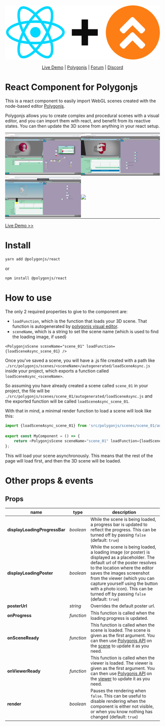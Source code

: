 <p align="center">
<img src="https://github.com/polygonjs/polygonjs-assets/blob/master/tutorials/react/logos.png?raw=true" alt="React + Polygonjs"></img>
</p>

<p align="center">
<a href="https://polygonjs.com/react">Live Demo</a> |
<a href="https://polygonjs.com">Polygonjs</a> |
<a href="https://polygonjs.com/forum">Forum</a> |
<a href="https://polygonjs.com/discord">Discord</a>
</p>

# React Component for Polygonjs

This is a react component to easily import WebGL scenes created with the node-based editor [Polygonjs](https://polygonjs.com).

Polygonjs allows you to create complex and procedural scenes with a visual editor, and you can import them with react, and benefit from its reactive states. You can then update the 3D scene from anything in your react setup.

<table style="margin:0px;padding:0px">
	<tr style="margin:0px;padding:0px">
		<td style="margin:0px;padding:0px"><img src="https://github.com/polygonjs/polygonjs-assets/blob/master/tutorials/react/scene_01.gif?raw=true"></img></td>
		<td style="margin:0px;padding:0px"><img src="https://github.com/polygonjs/polygonjs-assets/blob/master/tutorials/react/scene_02.gif?raw=true"></img></td>
	</tr>
	<tr style="margin:0px;padding:0px">
		<td style="margin:0px;padding:0px"><img src="https://github.com/polygonjs/polygonjs-assets/blob/master/tutorials/react/scene_03.gif?raw=true"></img></td>
		<td style="margin:0px;padding:0px"><img src="https://github.com/polygonjs/polygonjs-assets/blob/master/tutorials/react/react_example.gif?raw=true"></img></td>
	</tr>
</table>

[Live Demo >>](https://polygonjs.com/react)

# Install

```bash
yarn add @polygonjs/react
```

or

```bash
npm install @polygonjs/react
```

# How to use

The only 2 required properties to give to the component are:

-   `loadFunction`, which is the function that loads your 3D scene. That function is autogenerated by [polygonjs visual editor](https://polygonjs.com/docs/getting_started).
-   `sceneName`, which is a string to set the scene name (which is used to find the loading image, if used)

```tsx
<PolygonjsScene sceneName="scene_01" loadFunction={loadSceneAsync_scene_01} />
```

Once you've saved a scene, you will have a .js file created with a path like `./src/polygonjs/scenes/<sceneName>/autogenerated/loadSceneAsync.js` inside your project, which exports a function called `loadSceneAsync_<sceneName>`.

So assuming you have already created a scene called `scene_01` in your project, the file will be `./src/polygonjs/scenes/scene_01/autogenerated/loadSceneAsync.js` and the exported function will be called `loadSceneAsync_scene_01`.

With that in mind, a minimal render function to load a scene will look like this:

```ts
import {loadSceneAsync_scene_01} from 'src/polygonjs/scenes/scene_01/autogenerated/loadSceneAsync';

export const MyComponent = () => {
	return <PolygonjsScene sceneName="scene_01" loadFunction={loadSceneAsync_scene_01} />;
};
```

This will load your scene asynchronously. This means that the rest of the page will load first, and then the 3D scene will be loaded.

# Other props & events

## Props

| name                          | type       | description                                                                                                                                                                                                                                                                                                                                      |
| ----------------------------- | ---------- | ------------------------------------------------------------------------------------------------------------------------------------------------------------------------------------------------------------------------------------------------------------------------------------------------------------------------------------------------ |
| **displayLoadingProgressBar** | _boolean_  | While the scene is being loaded, a progress bar is updated to reflect the progress. This can be turned off by passing `false` (default: `true`)                                                                                                                                                                                                  |
| **displayLoadingPoster**      | _boolean_  | While the scene is being loaded, a loading image (or poster) is displayed as a placeholder. The default url of the poster resolves to the location where the editor saves the images screenshot from the viewer (which you can capture yourself using the button with a photo icon). This can be turned off by passing `false` (default: `true`) |
| **posterUrl**                 | _string_   | Overrides the default poster url.                                                                                                                                                                                                                                                                                                                |
| **onProgress**                | _function_ | This function is called when the loading progress is updated.                                                                                                                                                                                                                                                                                    |
| **onSceneReady**              | _function_ | This function is called when the scene is loaded. The scene is given as the first argument. You can then use [Polygonjs API](https://polygonjs.com/api) on the [scene](https://polygonjs.com/docs/api/PolyScene) to update it as you need.                                                                                                       |
| **onViewerReady**             | _function_ | This function is called when the viewer is loaded. The viewer is given as the first argument. You can then use [Polygonjs API](https://polygonjs.com/api) on the [viewer](https://polygonjs.com/docs/api/TypedViewer) to update it as you need.                                                                                                  |
| **render**                    | _boolean_  | Pauses the rendering when `false`. This can be useful to disable rendering when the component is either not visible, or when you know nothing has changed (default: `true`)                                                                                                                                                                      |
